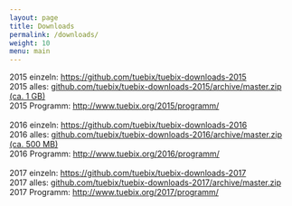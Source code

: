 ```yaml
---
layout: page
title: Downloads
permalink: /downloads/
weight: 10
menu: main
---
```


2015 einzeln:  <a href="https://github.com/tuebix/tuebix-downloads-2015" target="_blank">https://github.com/tuebix/tuebix-downloads-2015</a><br/>
2015 alles:    <a href="https://github.com/tuebix/tuebix-downloads-2015/archive/master.zip">github.com/tuebix/tuebix-downloads-2015/archive/master.zip (ca. 1 GB)</a><br/>
2015 Programm: <a href="http://www.tuebix.org/2015/programm/">http://www.tuebix.org/2015/programm/</a><br/>
<br/>
2016 einzeln:  <a href="https://github.com/tuebix/tuebix-downloads-2016" target="_blank">https://github.com/tuebix/tuebix-downloads-2016</a><br/>
2016 alles:    <a href="https://github.com/tuebix/tuebix-downloads-2016/archive/master.zip">github.com/tuebix/tuebix-downloads-2016/archive/master.zip (ca. 500 MB)</a><br/>
2016 Programm: <a href="http://www.tuebix.org/2016/programm/">http://www.tuebix.org/2016/programm/</a><br/>
<br/>
2017 einzeln:  <a href="https://github.com/tuebix/tuebix-downloads-2017" target="_blank">https://github.com/tuebix/tuebix-downloads-2017</a><br/>
2017 alles:    <a href="https://github.com/tuebix/tuebix-downloads-2017/archive/master.zip">github.com/tuebix/tuebix-downloads-2017/archive/master.zip</a><br/>
2017 Programm: <a href="http://www.tuebix.org/2017/programm/">http://www.tuebix.org/2017/programm/</a><br/>
